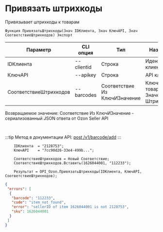 ﻿---
sidebar_position: 1
---

# Привязать штрихкоды
 Привязывает штрихкоды к товарам



`Функция ПривязатьШтрихкоды(Знач IDКлиента, Знач КлючAPI, Знач СоответствиеШтрихкодов) Экспорт`

  | Параметр | CLI опция | Тип | Назначение |
  |-|-|-|-|
  | IDКлиента | --clientid | Строка | Идентификатор клиента |
  | КлючAPI | --apikey | Строка | API ключ |
  | СоответствиеШтрихкодов | --barcodes | Соответствие Из КлючИЗначение | Ключ > SKU товара, Значение > Штрихкод |

  
  Возвращаемое значение:   Соответствие Из КлючИЗначение - сериализованный JSON ответа от Ozon Seller API

<br/>

:::tip
Метод в документации API: [post /v1/barcode/add](https://docs.ozon.ru/api/seller/#operation/add-barcode)
:::
<br/>


```bsl title="Пример кода"
    IDКлиента  = "2128753";
    КлючAPI    = "7cc90d26-33e4-499b...";

    СоответствиеШтрихкодов = Новый Соответствие;
    СоответствиеШтрихкодов.Вставить(1626044001, "112233");

    Результат = OPI_Ozon.ПривязатьШтрихкоды(IDКлиента, КлючAPI, СоответствиеШтрихкодов);
```
    



```json title="Результат"
{
 "errors": [
  {
   "barcode": "112233",
   "code": "item_not_found",
   "error": "sellerID of item 1626044001 is not 2128753",
   "sku": 1626044001
  }
 ]
}
```
